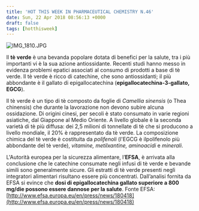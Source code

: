 ```yaml
---
title: 'HOT THIS WEEK IN PHARMACEUTICAL CHEMISTRY N.46'
date: Sun, 22 Apr 2018 08:56:13 +0000
draft: false
tags: [hotthisweek]
---
```


![IMG_1810.JPG](https://silviavernotico.files.wordpress.com/2018/04/img_1810.jpg)

Il **tè verde** è una bevanda popolare dotata di benefici per la salute, tra i più importanti vi è la sua azione antiossidante. Recenti studi hanno messo in evidenza problemi epatici associati al consumo di prodotti a base di tè verde. Il tè verde è ricco di catechine, che sono antiossidanti; il più abbondante è il gallato di epigallocatechina (**epigallocatechina-3-gallato, EGCG**).

Il tè verde è un tipo di tè composto da foglie di _Camellia sinensis_ (o Thea chinensis) che durante la lavorazione non devono subire alcuna ossidazione. Di origini cinesi, per secoli è stato consumato in varie regioni asiatiche, dal Giappone al Medio Oriente. A livello globale è la seconda varietà di tè più diffusa: dei 2,5 milioni di tonnellate di tè che si producono a livello mondiale, il 20% è rappresentato da tè verde. La composizione chimica del tè verde è costituita da _polifenoli_ (l'EGCG è ilpolifenolo più abbondante del tè verde), _vitamine, metilxantine, aminoacidi_ e _minerali_.

L'Autorità europea per la sicurezza alimentare, l’**EFSA**, è arrivata alla conclusione che le catechine consumate negli infusi di tè verde e bevande simili sono generalmente sicure. Gli estratti di tè verde presenti negli integratori alimentari risultano essere più concentrati. Dall’analisi fornita da EFSA si evince che **dosi di epigallocatechina gallato superiore a 800 mg/die possono essere dannose per la salute**. Fonte EFSA: [http://www.efsa.europa.eu/en/press/news/180418](http://www.efsa.europa.eu/en/press/news/180418)